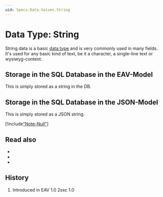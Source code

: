 ```yaml
---
uid: Specs.Data.Values.String
---
```

# Data Type: String

String data is a basic [data type](xref:Specs.Data.Values.Overview) and is very commonly used in many fields. It's used for any basic kind of text, be it a character, a single-line text or wysiwyg-content. 

## Storage in the SQL Database in the EAV-Model
This is simply stored as a string in the DB.

## Storage in the SQL Database in the JSON-Model
This is simply stored as a JSON string.

[!include["Note-Null"](./notes-null.md)]

## Read also

* [](xref:Specs.Data.Inputs.String)
* [](xref:Tut.RazorBlade.Text.Has)
* [](xref:Tut.RazorBlade.Text.First)

## History
1. Introduced in EAV 1.0 2sxc 1.0